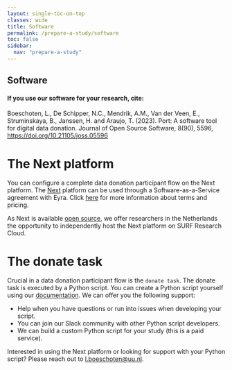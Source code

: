 ```yaml
---
layout: single-toc-on-top
classes: wide
title: Software
permalink: /prepare-a-study/software
toc: false
sidebar:
  nav: "prepare-a-study"
---
```

## Software

<div class="notice--info">
  <h4>If you use our software for your research, cite:</h4>
  <p> Boeschoten, L., De Schipper, N.C., Mendrik, A.M., Van der Veen, E., Struminskaya, B., Janssen, H. and Araujo, T. (2023). Port: A software tool for digital data donation. Journal of Open Source Software, 8(90), 5596, <a href="https://doi.org/10.21105/joss.05596">https://doi.org/10.21105/joss.05596</a></p>
</div>

# The Next platform
You can configure a complete data donation participant flow on the Next platform. The [Next](https://next.eyra.co/) platform can be used through a Software-as-a-Service agreement with Eyra. Click [here](https://www.eyra.co/projects/data-donation) for more information about terms and pricing. 

As Next is available [open source](https://github.com/eyra/mono), we offer researchers in the Netherlands the opportunity to independently host the Next platform on SURF Research Cloud. 

# The donate task
Crucial in a data donation participant flow is the `donate task`. The donate task is executed by a Python script. 
You can create a Python script yourself using our [documentation](https://d3i-infra.github.io/data-donation-task/). We can offer you the following support: 
-	Help when you have questions or run into issues when developing your script. 
-	You can join our Slack community with other Python script developers.
-	We can build a custom Python script for your study (this is a paid service). 

Interested in using the Next platform or looking for support with your Python script? Please reach out to l.boeschoten@uu.nl.